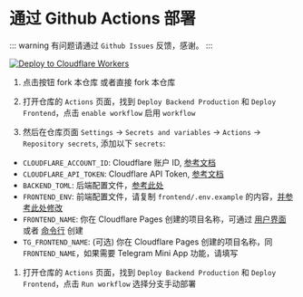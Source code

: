 # 通过 Github Actions 部署

::: warning
有问题请通过 `Github Issues` 反馈，感谢。
:::

[![Deploy to Cloudflare Workers](https://deploy.workers.cloudflare.com/button)](https://deploy.workers.cloudflare.com/?url=https://github.com/dreamhunter2333/cloudflare_temp_email)

1. 点击按钮 fork 本仓库 或者直接 fork 本仓库

2. 打开仓库的 `Actions` 页面，找到 `Deploy Backend Production` 和 `Deploy Frontend`，点击 `enable workflow` 启用 `workflow`

3. 然后在仓库页面 `Settings` -> `Secrets and variables` -> `Actions` -> `Repository secrets`, 添加以下 `secrets`:

- `CLOUDFLARE_ACCOUNT_ID`: Cloudflare 账户 ID, [参考文档](https://developers.cloudflare.com/workers/wrangler/ci-cd/#cloudflare-account-id)
- `CLOUDFLARE_API_TOKEN`: Cloudflare API Token, [参考文档](https://developers.cloudflare.com/workers/wrangler/ci-cd/#api-token)
- `BACKEND_TOML`: 后端配置文件，[参考此处](/zh/guide/cli/worker.html#修改-wrangler-toml-配置文件)
- `FRONTEND_ENV`: 前端配置文件，请复制 `frontend/.env.example` 的内容，[并参考此处修改](/zh/guide/cli/pages.html)
- `FRONTEND_NAME`: 你在 Cloudflare Pages 创建的项目名称，可通过 [用户界面](https://temp-mail-docs.awsl.uk/zh/guide/ui/pages.html) 或者 [命令行](https://temp-mail-docs.awsl.uk/zh/guide/cli/pages.html) 创建
- `TG_FRONTEND_NAME`: (可选) 你在 Cloudflare Pages 创建的项目名称，同 `FRONTEND_NAME`，如果需要 Telegram Mini App 功能，请填写

1. 打开仓库的 `Actions` 页面，找到 `Deploy Backend Production` 和 `Deploy Frontend`，点击 `Run workflow` 选择分支手动部署
